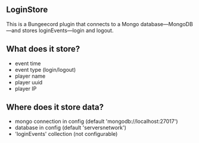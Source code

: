 LoginStore
-
This is a Bungeecord plugin that connects to a Mongo database—MongoDB—and stores loginEvents—login and logout.


What does it store?
-
- event time
- event type (login/logout)
- player name
- player uuid
- player IP

Where does it store data?
-
- mongo connection in config (default 'mongodb://localhost:27017')
- database in config (default 'serversnetwork')
- 'loginEvents' collection (not configurable)
